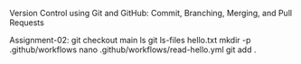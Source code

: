 Version Control using Git and GitHub: Commit, Branching, Merging, and Pull Requests

Assignment-02:
git checkout main
ls
git ls-files hello.txt
mkdir -p .github/workflows
nano .github/workflows/read-hello.yml
git add .
